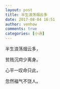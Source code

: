```yaml
---
layout: post
title: 半生浪荡烟云多
date: 2017-08-04 16:51
author: venhow
comments: true
categories: [小诗]
---
```

半生浪荡烟云多，

贫贱沉疴少离身。

心平一叹命只此，

忽然福气不饶人。
